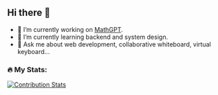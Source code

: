 ## Hi there 👋

- 🔭 I’m currently working on [MathGPT](https://www.mathgpt.ai/).
- 🌱 I’m currently learning backend and system design.
- 💬 Ask me about web development, collaborative whiteboard, virtual keyboard...

### 🔥 My Stats:
[![Contribution Stats](https://github-contribution-stats.vercel.app/api/?username=chowchow-dev)](https://github.com/LordDashMe/github-contribution-stats/)
<!--
**phillip2k/phillip2k** is a ✨ _special_ ✨ repository because its `README.md` (this file) appears on your GitHub profile.

Here are some ideas to get you started:

[![GitHub Streak](http://github-readme-streak-stats.herokuapp.com?user=phillipngn&theme=dark&background=000000)](https://git.io/streak-stats)
-->

  

<!--
**chowchow-dev/chowchow-dev** is a ✨ _special_ ✨ repository because its `README.md` (this file) appears on your GitHub profile.

Here are some ideas to get you started:

- 🔭 I’m currently working on ...
- 🌱 I’m currently learning ...
- 👯 I’m looking to collaborate on ...
- 🤔 I’m looking for help with ...
- 💬 Ask me about ...
- 📫 How to reach me: ...
- 😄 Pronouns: ...
- ⚡ Fun fact: ...
-->
